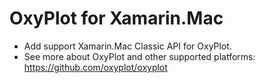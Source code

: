 # OxyPlot for Xamarin.Mac
- Add support Xamarin.Mac Classic API for OxyPlot.
- See more about OxyPlot and other supported platforms: https://github.com/oxyplot/oxyplot
